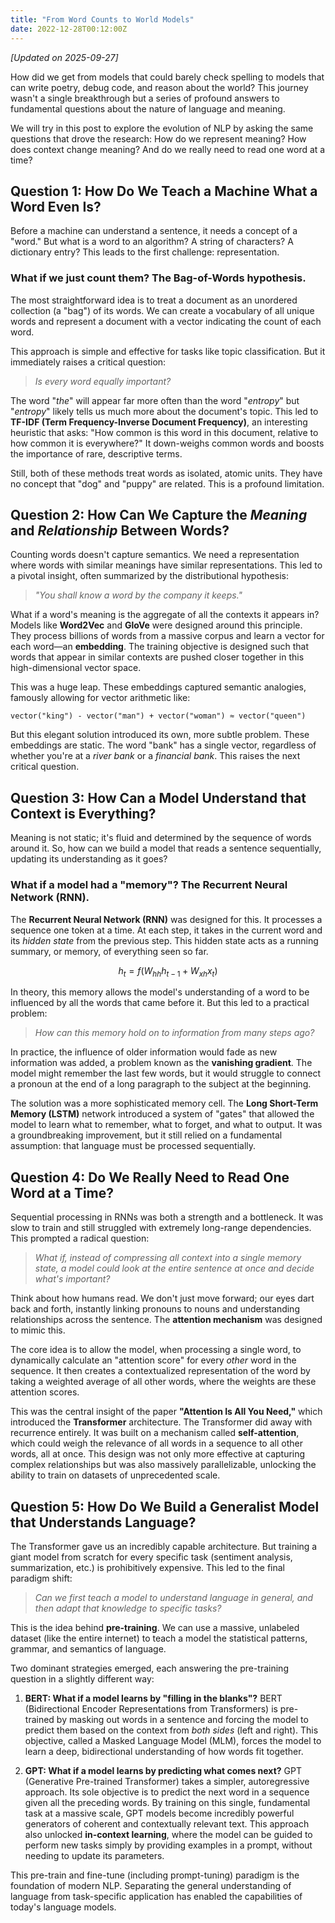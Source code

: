 ```yaml
---
title: "From Word Counts to World Models"
date: 2022-12-28T00:12:00Z
---
```



*[Updated on 2025-09-27]*

How did we get from models that could barely check spelling to models that can write poetry, debug code, and reason about the world? This journey wasn't a single breakthrough but a series of profound answers to fundamental questions about the nature of language and meaning.

We will try in this post to explore the evolution of NLP by asking the same questions that drove the research: How do we represent meaning? How does context change meaning? And do we really need to read one word at a time?

## Question 1: How Do We Teach a Machine What a Word Even Is?

Before a machine can understand a sentence, it needs a concept of a "word." But what is a word to an algorithm? A string of characters? A dictionary entry? This leads to the first challenge: representation.

### What if we just count them? The Bag-of-Words hypothesis.

The most straightforward idea is to treat a document as an unordered collection (a "bag") of its words. We can create a vocabulary of all unique words and represent a document with a vector indicating the count of each word.

This approach is simple and effective for tasks like topic classification. But it immediately raises a critical question:

> *Is every word equally important?*

The word "*the*" will appear far more often than the word "*entropy*" but "*entropy*" likely tells us much more about the document's topic. This led to **TF-IDF (Term Frequency-Inverse Document Frequency)**, an interesting heuristic that asks: "How common is this word in this document, relative to how common it is everywhere?" It down-weighs common words and boosts the importance of rare, descriptive terms.

Still, both of these methods treat words as isolated, atomic units. They have no concept that "dog" and "puppy" are related. This is a profound limitation.

## Question 2: How Can We Capture the *Meaning* and *Relationship* Between Words?

Counting words doesn't capture semantics. We need a representation where words with similar meanings have similar representations. This led to a pivotal insight, often summarized by the distributional hypothesis:

> *"You shall know a word by the company it keeps."*

What if a word's meaning is the aggregate of all the contexts it appears in? Models like **Word2Vec** and **GloVe** were designed around this principle. They process billions of words from a massive corpus and learn a vector for each word—an **embedding**. The training objective is designed such that words that appear in similar contexts are pushed closer together in this high-dimensional vector space.

This was a huge leap. These embeddings captured semantic analogies, famously allowing for vector arithmetic like:

```
vector("king") - vector("man") + vector("woman") ≈ vector("queen")
```

But this elegant solution introduced its own, more subtle problem. These embeddings are static. The word "bank" has a single vector, regardless of whether you're at a *river bank* or a *financial bank*. This raises the next critical question.

## Question 3: How Can a Model Understand that Context is Everything?

Meaning is not static; it's fluid and determined by the sequence of words around it. So, how can we build a model that reads a sentence sequentially, updating its understanding as it goes?

### What if a model had a "memory"? The Recurrent Neural Network (RNN).

The **Recurrent Neural Network (RNN)** was designed for this. It processes a sequence one token at a time. At each step, it takes in the current word and its *hidden state* from the previous step. This hidden state acts as a running summary, or memory, of everything seen so far.

$$
h_t = f(W_{hh} h_{t-1} + W_{xh} x_t)
$$

In theory, this memory allows the model's understanding of a word to be influenced by all the words that came before it. But this led to a practical problem:

> *How can this memory hold on to information from many steps ago?*

In practice, the influence of older information would fade as new information was added, a problem known as the **vanishing gradient**. The model might remember the last few words, but it would struggle to connect a pronoun at the end of a long paragraph to the subject at the beginning.

The solution was a more sophisticated memory cell. The **Long Short-Term Memory (LSTM)** network introduced a system of "gates" that allowed the model to learn what to remember, what to forget, and what to output. It was a groundbreaking improvement, but it still relied on a fundamental assumption: that language must be processed sequentially.

## Question 4: Do We Really Need to Read One Word at a Time?

Sequential processing in RNNs was both a strength and a bottleneck. It was slow to train and still struggled with extremely long-range dependencies. This prompted a radical question:

> *What if, instead of compressing all context into a single memory state, a model could look at the entire sentence at once and decide what's important?*

Think about how humans read. We don't just move forward; our eyes dart back and forth, instantly linking pronouns to nouns and understanding relationships across the sentence. The **attention mechanism** was designed to mimic this.

The core idea is to allow the model, when processing a single word, to dynamically calculate an "attention score" for every *other* word in the sequence. It then creates a contextualized representation of the word by taking a weighted average of all other words, where the weights are these attention scores.

This was the central insight of the paper **"Attention Is All You Need,"** which introduced the **Transformer** architecture. The Transformer did away with recurrence entirely. It was built on a mechanism called **self-attention**, which could weigh the relevance of all words in a sequence to all other words, all at once. This design was not only more effective at capturing complex relationships but was also massively parallelizable, unlocking the ability to train on datasets of unprecedented scale.

## Question 5: How Do We Build a Generalist Model that Understands Language?

The Transformer gave us an incredibly capable architecture. But training a giant model from scratch for every specific task (sentiment analysis, summarization, etc.) is prohibitively expensive. This led to the final paradigm shift:

> *Can we first teach a model to understand language in general, and then adapt that knowledge to specific tasks?*

This is the idea behind **pre-training**. We can use a massive, unlabeled dataset (like the entire internet) to teach a model the statistical patterns, grammar, and semantics of language.

Two dominant strategies emerged, each answering the pre-training question in a slightly different way:

1.  **BERT: What if a model learns by "filling in the blanks"?**
    BERT (Bidirectional Encoder Representations from Transformers) is pre-trained by masking out words in a sentence and forcing the model to predict them based on the context from *both sides* (left and right). This objective, called a Masked Language Model (MLM), forces the model to learn a deep, bidirectional understanding of how words fit together.

2.  **GPT: What if a model learns by predicting what comes next?**
    GPT (Generative Pre-trained Transformer) takes a simpler, autoregressive approach. Its sole objective is to predict the next word in a sequence given all the preceding words. By training on this single, fundamental task at a massive scale, GPT models become incredibly powerful generators of coherent and contextually relevant text. This approach also unlocked **in-context learning**, where the model can be guided to perform new tasks simply by providing examples in a prompt, without needing to update its parameters.

This pre-train and fine-tune (including prompt-tuning) paradigm is the foundation of modern NLP. Separating the general understanding of language from task-specific application has enabled the capabilities of today's language models.
